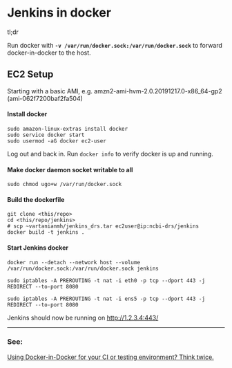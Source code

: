 # Jenkins in docker

tl;dr

Run docker with **`-v /var/run/docker.sock:/var/run/docker.sock`** to forward docker-in-docker to the host.

## EC2 Setup

Starting with a basic AMI, e.g. amzn2-ami-hvm-2.0.20191217.0-x86_64-gp2 (ami-062f7200baf2fa504)

#### Install docker
```
sudo amazon-linux-extras install docker
sudo service docker start
sudo usermod -aG docker ec2-user
```
Log out and back in. Run `docker info` to verify docker is up and running.

#### Make docker daemon socket writable to all

```
sudo chmod ugo+w /var/run/docker.sock
```

#### Build the dockerfile

```
git clone <this/repo>
cd <this/repo/jenkins>
# scp ~vartanianmh/jenkins_drs.tar ec2user@ip:ncbi-drs/jenkins
docker build -t jenkins .
```

#### Start Jenkins docker

```
docker run --detach --network host --volume /var/run/docker.sock:/var/run/docker.sock jenkins

sudo iptables -A PREROUTING -t nat -i eth0 -p tcp --dport 443 -j REDIRECT --to-port 8080

sudo iptables -A PREROUTING -t nat -i ens5 -p tcp --dport 443 -j REDIRECT --to-port 8080
```

Jenkins should now be running on http://1.2.3.4:443/

----

### See:

[Using Docker-in-Docker for your CI or testing environment? Think twice.](http://jpetazzo.github.io/2015/09/03/do-not-use-docker-in-docker-for-ci/)
